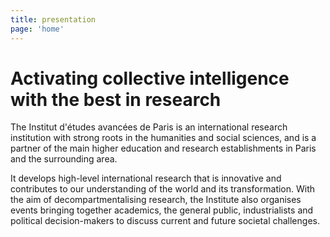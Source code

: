```yaml
---
title: presentation
page: 'home'
---
```

# Activating collective intelligence with the best in research

The Institut d'études avancées de Paris is an international research institution with strong roots in the humanities and social sciences, and is a partner of the main higher education and research establishments in Paris and the surrounding area. 

It develops high-level international research that is innovative and contributes to our understanding of the world and its transformation. With the aim of decompartmentalising research, the Institute also organises events bringing together academics, the general public, industrialists and political decision-makers to discuss current and future societal challenges.